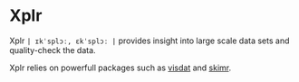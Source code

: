 # Xplr

Xplr `| ɪkˈsplɔː, ɛkˈsplɔː |` provides insight into large scale data sets and quality-check the data.

Xplr relies on powerfull packages such as [visdat](https://github.com/ropensci/visdat) and [skimr](https://github.com/ropenscilabs/skimr).
